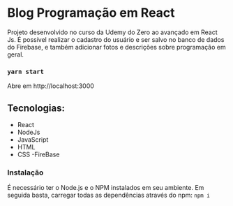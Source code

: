 # Blog Programação em React

Projeto desenvolvido no curso da Udemy do Zero ao avançado em React Js. É possível realizar o cadastro do usuário
e ser salvo no banco de dados do Firebase, e também adicionar fotos e descrições sobre programação em geral.

### `yarn start`

Abre em http://localhost:3000

## Tecnologias:
- React
- NodeJs
- JavaScript
- HTML
- CSS
-FireBase

### Instalação

É necessário ter o Node.js e o NPM instalados em seu ambiente. Em seguida basta, carregar todas as dependências através do npm: `npm i` 




